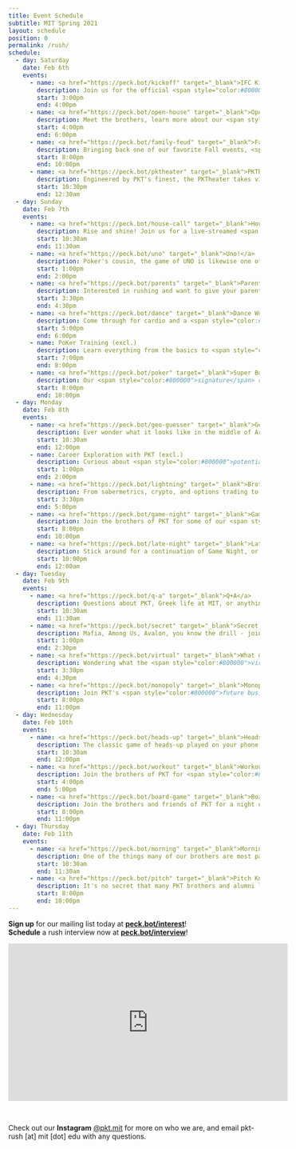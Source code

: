```yaml
---
title: Event Schedule
subtitle: MIT Spring 2021
layout: schedule
position: 0
permalink: /rush/
schedule:
  - day: Saturday
    date: Feb 6th
    events:
      - name: <a href="https://peck.bot/kickoff" target="_blank">IFC Kickoff</a>
        description: Join us for the official <span style="color:#800000">start of rush</span> on Gather.town!
        start: 3:00pm
        end: 4:00pm
      - name: <a href="https://peck.bot/open-house" target="_blank">Open House</a>
        description: Meet the brothers, learn more about our <span style="color:#800000">community</span>, and ask us anything you're curious about at the PKT Open House!
        start: 4:00pm
        end: 6:00pm
      - name: <a href="https://peck.bot/family-feud" target="_blank">Family Feud Tournament</a>
        description: Bringing back one of our favorite Fall events, <span style="color:#800000">bigger and better</span> than ever before - Family Feud Night! You're welcome to sign up as a team or as an individual. Do you have what it takes to emerge a champion? <span style="color:#800000">Prizes</span> for winning team.
        start: 8:00pm
        end: 10:00pm
      - name: <a href="https://peck.bot/pktheater" target="_blank">PKTheater</a>
        description: Engineered by PKT's finest, the PKTheater takes virtual watch parties to the <span style="color:#800000">next level</span>. Join us on Gather, wear your favorite hoodie, sit back and enjoy the show!
        start: 10:30pm
        end: 12:30am
  - day: Sunday
    date: Feb 7th
    events:
      - name: <a href="https://peck.bot/house-call" target="_blank">House Call</a>
        description: Rise and shine! Join us for a live-streamed <span style="color:#800000">tour of the PKT house</span> by our Graduate Resident Advisor, who's also a <span style="color:#800000">licensed DJ</span> and might just be spinning tracks in-between.
        start: 10:30am
        end: 11:30am
      - name: <a href="https://peck.bot/uno" target="_blank">Uno!</a>
        description: Poker's cousin, the game of UNO is likewise one of <span style="color:#800000">pure skill</span> - come show the brothers of PKT that you have what it takes to use all your cards, throw down some draw 4's, and emerge <span style="color:#800000">victorious</span>!
        start: 1:00pm
        end: 2:00pm
      - name: <a href="https://peck.bot/parents" target="_blank">Parents Info Session</a>
        description: Interested in rushing and want to give your parents more <span style="color:#800000">information</span> about Greek life at MIT? Then this event is for you! We'll be providing an overview of our community and answering any questions you or your family might have.
        start: 3:30pm
        end: 4:30pm
      - name: <a href="https://peck.bot/dance" target="_blank">Dance Workshop</a>
        description: Come through for cardio and a <span style="color:#800000">good time</span> with some of our more talented brothers and house friends! We'll have moves from salsa, bachata, hip hop and more - absolutely <span style="color:#800000">no experience</span> required.
        start: 5:00pm
        end: 6:00pm
      - name: PoKer Training (excl.)
        description: Learn everything from the basics to <span style="color:#800000">top-tier</span> strategies from our poker sharks before the big tournament!
        start: 7:00pm
        end: 8:00pm
      - name: <a href="https://peck.bot/poker" target="_blank">Super Bowl Poker Tournament</a>
        description: Our <span style="color:#800000">signature</span> rush event - the annual Phi Kappa Theta Poker Tournament! Join the brothers and friends of PKT to play for <span style="color:#800000">prizes</span> like a computer monitor, headphones, and speaker, and stick around to watch the Super Bowl!"
        start: 8:00pm
        end: 10:00pm
  - day: Monday
    date: Feb 8th
    events:
      - name: <a href="https://peck.bot/geo-guesser" target="_blank">Geo Guesser</a>
        description: Ever wonder what it looks like in the middle of Argentina? Or Canada? Come and join the brothers and friends of Phi Kappa Theta to try and guess Google Maps locations based purely on our surroundings, putting our global knowledge and <span style="color:#800000">experiences</span> to the test!
        start: 10:30am
        end: 12:00pm
      - name: Career Exploration with PKT (excl.)
        description: Curious about <span style="color:#800000">potential career paths</span> and the resources upperclassmen have found most useful in college? Join our diverse lineup of brothers pursuing careers in everything from finance and consulting to medicine and engineering to learn more!
        start: 1:00pm
        end: 2:00pm
      - name: <a href="https://peck.bot/lightning" target="_blank">Brother Lightning Talks</a>
        description: From sabermetrics, crypto, and options trading to mental health, film, and rockets, come learn more about our brothers' <span style="color:#800000">diverse interests</span> and backgrounds as we share a bit about each of our favorite topics!
        start: 3:30pm
        end: 5:00pm
      - name: <a href="https://peck.bot/game-night" target="_blank">Game Night</a>
        description: Join the brothers of PKT for some of our <span style="color:#800000">favorite video games</span>, including Warzone, FIFA, League, Minecraft, Fortnite, and more!
        start: 8:00pm
        end: 10:00pm
      - name: <a href="https://peck.bot/late-night" target="_blank">Late Night</a>
        description: Stick around for a continuation of Game Night, or join us for a movie in the <span style="color:#800000">custom-built</span> PKTheater!
        start: 10:00pm
        end: 12:00am
  - day: Tuesday
    date: Feb 9th
    events:
      - name: <a href="https://peck.bot/q-a" target="_blank">Q+A</a>
        description: Questions about PKT, Greek life at MIT, or anything else? Come learn more about our <span style="color:#800000">community</span>, meet our brothers and friends, and ask us <span style="color:#800000">anything</span> you're curious about!
        start: 10:30am
        end: 11:30am
      - name: <a href="https://peck.bot/secret" target="_blank">Secret Hitler</a>
        description: Mafia, Among Us, Avalon, you know the drill - join us to put your <span style="color:#800000">strategic</span> thinking and diplomacy skills to the test as we play Secret Hitler!
        start: 1:00pm
        end: 2:30pm
      - name: <a href="https://peck.bot/virtual" target="_blank">What does virtual PKT look like?</a>
        description: Wondering what the <span style="color:#800000">virtual fraternity experience</span> is like? Come hear from our seniors about what PKT has in store for this spring, and how we <span style="color:#800000">strengthened</span> our brotherhood's bonds this fall."
        start: 3:30pm
        end: 4:30pm
      - name: <a href="https://peck.bot/monopoly" target="_blank">Monopoly Night!</a>
        description: Join PKT's <span style="color:#800000">future business titans</span> for a classic game of Monopoly! Remember, positive cash flows and railroads are key.
        start: 8:00pm
        end: 11:00pm
  - day: Wednesday
    date: Feb 10th
    events:
      - name: <a href="https://peck.bot/heads-up" target="_blank">Heads-up</a>
        description: The classic game of heads-up played on your phone, but over Zoom - what could go wrong? Make sure to hide self view to maintain the integrity of this <span style="color:#800000">highly competitive</span> game grounded in skill.
        start: 10:30am
        end: 12:00pm
      - name: <a href="https://peck.bot/workout" target="_blank">Workout Wednesday</a>
        description: Join the brothers of PKT for <span style="color:#800000">exercise and a good time</span> as Brothers Caleb '22 and Thomas '23 lead us in our weekly *Workout Wednesday!*
        start: 4:00pm
        end: 5:00pm
      - name: <a href="https://peck.bot/board-game" target="_blank">Board Game Night</a>
        description: Join the brothers and friends of PKT for a night of <span style="color:#800000">good vibes</span> and our favorite board games!
        start: 8:00pm
        end: 11:00pm
  - day: Thursday
    date: Feb 11th
    events:
      - name: <a href="https://peck.bot/morning" target="_blank">Morning Coffee</a>
        description: One of the things many of our brothers are most passionate about is their coffee - join us for a refreshing morning of <span style="color:#800000">relaxation</span> to charge up for the day!
        start: 10:30am
        end: 11:30am
      - name: <a href="https://peck.bot/pitch" target="_blank">Pitch KnighT</a>
        description: It's no secret that many PKT brothers and alumni love starting ventures, building products, and solving problems. Come out to try your hand at pitching <span style="color:#800000">bad startup ideas</span> created by our upperclassmen, and maybe leave with the next Uber for ___!
        start: 8:00pm
        end: 10:00pm
---
```

<p class="text-center"><strong>Sign up</strong> for our mailing list today at <strong><a href="https://peck.bot/interest" target="_blank">peck.bot/interest</a></strong>!<br><strong>Schedule</strong> a rush interview now at <strong><a href="https://peck.bot/interview" target="_blank">peck.bot/interview</a></strong>!
</p>


<p align="center">
  <div class="iframeVideo">
    <iframe width="560" height="315" src="https://www.youtube.com/embed/sKCtAaZgp7E" frameborder="0" allow="accelerometer; autoplay; clipboard-write; encrypted-media; gyroscope; picture-in-picture" allowfullscreen></iframe>
  </div>
</p>
<br>
<p class="text-center">Check out our <strong>Instagram</strong> <a href="https://peck.bot/instagram" target="_blank">@pkt.mit</a> for more on who we are, and email pkt-rush [at] mit [dot] edu with any questions.</p>

<!-- Calendly badge widget begin -->
<link href="https://assets.calendly.com/assets/external/widget.css" rel="stylesheet">
<script src="https://assets.calendly.com/assets/external/widget.js" type="text/javascript"></script>
<script type="text/javascript">Calendly.initBadgeWidget({ url: 'https://calendly.com/pkt-mit/rush-interview?primary_color=800000', text: 'Interview Sign up', color: '#800000', textColor: '#f8d410', branding: true });</script>
<!-- Calendly badge widget end -->

<!-- <p class="text-center">Call <strong>317-PKT-RIDE</strong> for a ride to our house during Rush!</p> -->
